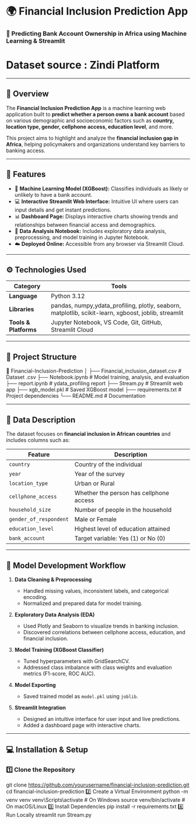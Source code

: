 # 🌍 Financial Inclusion Prediction App

### 🧠 Predicting Bank Account Ownership in Africa using Machine Learning & Streamlit
# Dataset source : Zindi Platform
---

## 📘 Overview
The **Financial Inclusion Prediction App** is a machine learning web application built to **predict whether a person owns a bank account** based on various demographic and socioeconomic factors such as **country, location type, gender, cellphone access, education level**, and more.

This project aims to highlight and analyze the **financial inclusion gap in Africa**, helping policymakers and organizations understand key barriers to banking access.

---

## 🚀 Features
- 🤖 **Machine Learning Model (XGBoost):** Classifies individuals as likely or unlikely to have a bank account.  
- 💻 **Interactive Streamlit Web Interface:** Intuitive UI where users can input details and get instant predictions.  
- 📊 **Dashboard Page:** Displays interactive charts showing trends and relationships between financial access and demographics.  
- 🧩 **Data Analysis Notebook:** Includes exploratory data analysis, preprocessing, and model training in Jupyter Notebook.  
- ☁️ **Deployed Online:** Accessible from any browser via Streamlit Cloud.

---

## ⚙️ Technologies Used

| Category | Tools |
|-----------|-------|
| **Language** | Python 3.12 |
| **Libraries** | pandas, numpy,ydata_profiling, plotly, seaborn, matplotlib, scikit-learn, xgboost, joblib, streamlit |
| **Tools & Platforms** | Jupyter Notebook, VS Code, Git, GitHub, Streamlit Cloud |

---

## 📂 Project Structure
📁 Financial-Inclusion-Prediction
│
├── Financial_inclusion_dataset.csv # Dataset .csv
├── Notebook.ipynb # Model training, analysis, and evaluation
├── report.ipynb # ydata_profiling report
├── Stream.py # Streamlit web app
├── xgb_model.pkl # Saved XGBoost model
├── requirements.txt # Project dependencies
└── README.md # Documentation



---

## 🧭 Data Description
The dataset focuses on **financial inclusion in African countries** and includes columns such as:

| Feature | Description |
|----------|-------------|
| `country` | Country of the individual |
| `year` | Year of the survey |
| `location_type` | Urban or Rural |
| `cellphone_access` | Whether the person has cellphone access |
| `household_size` | Number of people in the household |
| `gender_of_respondent` | Male or Female |
| `education_level` | Highest level of education attained |
| `bank_account` | Target variable: Yes (1) or No (0) |

---

## 🧩 Model Development Workflow

1. **Data Cleaning & Preprocessing**  
   - Handled missing values, inconsistent labels, and categorical encoding.  
   - Normalized and prepared data for model training.

2. **Exploratory Data Analysis (EDA)**  
   - Used Plotly and Seaborn to visualize trends in banking inclusion.  
   - Discovered correlations between cellphone access, education, and financial inclusion.

3. **Model Training (XGBoost Classifier)**  
   - Tuned hyperparameters with GridSearchCV.  
   - Addressed class imbalance with class weights and evaluation metrics (F1-score, ROC AUC).

4. **Model Exporting**  
   - Saved trained model as `model.pkl` using `joblib`.

5. **Streamlit Integration**  
   - Designed an intuitive interface for user input and live predictions.  
   - Added a dashboard page with interactive charts.

---

## 💻 Installation & Setup

### 1️⃣ Clone the Repository
git clone https://github.com/yourusername/financial-inclusion-prediction.git
cd financial-inclusion-prediction
2️⃣ Create a Virtual Environment
python -m venv venv
venv\Scripts\activate     # On Windows
source venv/bin/activate  # On macOS/Linux
3️⃣ Install Dependencies
pip install -r requirements.txt
4️⃣ Run Locally
streamlit run Stream.py
